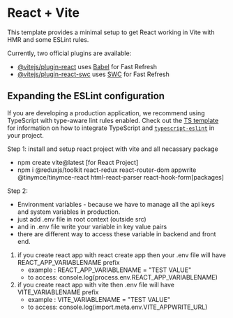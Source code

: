 # React + Vite

This template provides a minimal setup to get React working in Vite with HMR and some ESLint rules.

Currently, two official plugins are available:

- [@vitejs/plugin-react](https://github.com/vitejs/vite-plugin-react/blob/main/packages/plugin-react) uses [Babel](https://babeljs.io/) for Fast Refresh
- [@vitejs/plugin-react-swc](https://github.com/vitejs/vite-plugin-react/blob/main/packages/plugin-react-swc) uses [SWC](https://swc.rs/) for Fast Refresh

## Expanding the ESLint configuration

If you are developing a production application, we recommend using TypeScript with type-aware lint rules enabled. Check out the [TS template](https://github.com/vitejs/vite/tree/main/packages/create-vite/template-react-ts) for information on how to integrate TypeScript and [`typescript-eslint`](https://typescript-eslint.io) in your project.


Step 1:
install and setup react project with vite and  all necassary package
- npm create vite@latest [for React Project]
- npm i @reduxjs/toolkit react-redux react-router-dom appwrite @tinymce/tinymce-react html-react-parser react-hook-form[packages]

Step 2:
- Environment variables - because we have to manage all the api keys and system variables in production.
- just add .env file in root context (outside src)
- and in .env file write your variable in key value pairs
- there are different way to access these variable in backend and front end.
  
1. if you create react app with react create app then your .env file will have REACT_APP_VARIABLENAME prefix
   - example : REACT_APP_VARIABLENAME = "TEST VALUE"
   - to access: console.log(process.env.REACT_APP_VARIABLENAME)
2. if you create react app with vite then .env file will have VITE_VARIABLENAME prefix
   - example : VITE_VARIABLENAME = "TEST VALUE"
   - to access: console.log(import.meta.env.VITE_APPWRITE_URL)

